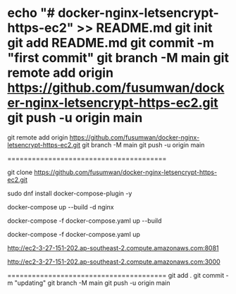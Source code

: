 echo "# docker-nginx-letsencrypt-https-ec2" >> README.md
git init
git add README.md
git commit -m "first commit"
git branch -M main
git remote add origin https://github.com/fusumwan/docker-nginx-letsencrypt-https-ec2.git
git push -u origin main
=======================================

git remote add origin https://github.com/fusumwan/docker-nginx-letsencrypt-https-ec2.git
git branch -M main
git push -u origin main


=======================================

git clone https://github.com/fusumwan/docker-nginx-letsencrypt-https-ec2.git


sudo dnf install docker-compose-plugin -y

docker-compose up --build -d nginx

docker-compose -f docker-compose.yaml up --build

docker-compose -f docker-compose.yaml up

http://ec2-3-27-151-202.ap-southeast-2.compute.amazonaws.com:8081


http://ec2-3-27-151-202.ap-southeast-2.compute.amazonaws.com:3000





=======================================
git add .
git commit -m "updating"
git branch -M main
git push -u origin main


